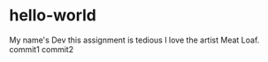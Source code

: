 # hello-world
My name's Dev this assignment is tedious I love the artist Meat Loaf.
commit1
commit2
